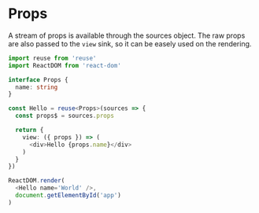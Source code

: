 # Props

A stream of props is available through the sources object. The raw props are also passed to the `view` sink, so it can be easely used on the rendering.

```typescript
import reuse from 'reuse'
import ReactDOM from 'react-dom'

interface Props {
  name: string
}

const Hello = reuse<Props>(sources => {
  const props$ = sources.props

  return {
    view: ({ props }) => (
      <div>Hello {props.name}</div>
    )
  }
})

ReactDOM.render(
  <Hello name='World' />,
  document.getElementById('app')
)
```
